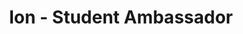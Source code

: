 ---
title: Ion - Student Ambassador
description: My work at the Ion
startDate: 2023-08-16
endDate: 2077-01-01
url: https://iondistrict.com/
---
